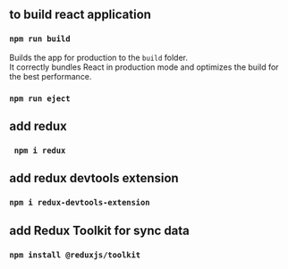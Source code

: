 ## to build react application

### `npm run build`

Builds the app for production to the `build` folder.\
It correctly bundles React in production mode and optimizes the build for the best performance.

### `npm run eject`

## add redux

### ` npm i redux`

## add redux devtools extension

### `npm i redux-devtools-extension`

## add Redux Toolkit for sync data

### `npm install @reduxjs/toolkit`
